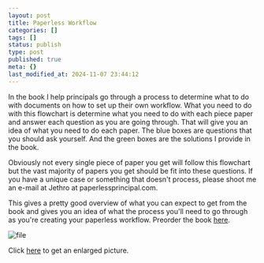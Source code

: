 ```yaml
---
layout: post
title: Paperless Workflow
categories: []
tags: []
status: publish
type: post
published: true
meta: {}
last_modified_at: 2024-11-07 23:44:12
---
```


In the book I help principals go through a process to determine what to do with documents on how to set up their own workflow. What you need to do with this flowchart is determine what you need to do with each piece paper and answer each question as you are going through. That will give you an idea of what you need to do each paper. The blue boxes are questions that you should ask yourself. And the green boxes are the solutions I provide in the book.

Obviously not every single piece of paper you get will follow this flowchart but the vast majority of papers you get should be fit into these questions. If you have a unique case or something that doesn't process, please shoot me an e-mail at Jethro at paperlessprincipal.com.

This gives a pretty good overview of what you can expect to get from the book and gives you an idea of what  the process you'll need to go through as you're creating your paperless workflow. Preorder the book 
[here](http://paperlessprincipal.com/preorder).
































































 

  
  
    
![file](/squarespace_images/content_v1_4fffa949e4b0b4590d67b4e7_1345046640108-H6X6M21HNTG1AZFLT0ID_file_)
  






Click 
[here](http://static.squarespace.com/static/4fffa949e4b0b4590d67b4e7/t/502bb29cc4aa7ecb517a2184/1345041052312/) to get an enlarged picture.​
